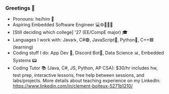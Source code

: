 ### Greetings 👋

- Pronouns: he/him 👦
- Aspiring Embedded Software Engineer 💻⚙🔋🔌💡
- [Still deciding which college] '27 (EE/CompE major) 🎓
- Languages I work with: Java☕, C#🟣, JavaScript🧾, Python🐍, C++🟦 (learning)
- Coding stuff I do: App Dev 📱, Discord Bot🤖, Data Science 📊, Embedded Systems 📟
- Coding Tutor 📚 (Java, C#, JS, Python, AP CSA): $30/hr includes hw, test prep, interactive lessons, free help between sessions, and labs/projects. More details about teaching experience on my LinkedIn: https://www.linkedin.com/in/clement-boiteux-5271b1210/
